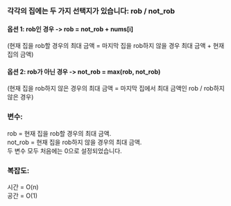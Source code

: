 ### 각각의 집에는 두 가지 선택지가 있습니다: rob / not_rob  


#### 옵션 1: rob인 경우 ->  rob = not_rob + nums[i]  
(현재 집을 rob할 경우의 최대 금액 = 마지막 집을 rob하지 않을 경우 최대 금액 + 현재 집의 금액)  
#### 옵션 2: rob가 아닌 경우 ->  not_rob = max(rob, not_rob)  
(현재 집을 rob하지 않은 경우의 최대 금액 = 마지막 집에서 최대 금액인 rob / rob하지 않은 경우)  


### 변수:  
rob = 현재 집을 rob할 경우의 최대 금액.  
not_rob = 현재 집을 rob하지 않을 경우의 최대 금액.  
두 변수 모두 처음에는 0으로 설정되었습니다.  


### 복잡도:  
시간 = O(n)  
공간 = O(1)  
